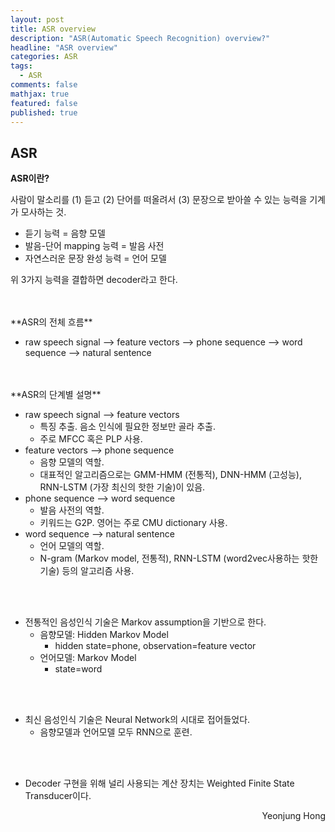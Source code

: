 ```yaml
---
layout: post
title: ASR overview
description: "ASR(Automatic Speech Recognition) overview?"
headline: "ASR overview"
categories: ASR
tags: 
  - ASR
comments: false
mathjax: true
featured: false
published: true
---
```


## ASR


**ASR이란?**

사람이 말소리를 (1) 듣고 (2) 단어를 떠올려서 (3) 문장으로 받아쓸 수 있는 능력을 기계가 모사하는 것.

- 듣기 능력 = 음향 모델
- 발음-단어 mapping 능력 = 발음 사전
- 자연스러운 문장 완성 능력 = 언어 모델

위 3가지 능력을 결합하면 decoder라고 한다.

<br/>
<br/>
**ASR의 전체 흐름**

- raw speech signal --> feature vectors --> phone sequence --> word sequence --> natural sentence

<br/>
<br/>
**ASR의 단계별 설명**

- raw speech signal --> feature vectors
  - 특징 추출. 음소 인식에 필요한 정보만 골라 추출. 
  - 주로 MFCC 혹은 PLP 사용. 
- feature vectors --> phone sequence
  - 음향 모델의 역할. 
  - 대표적인 알고리즘으로는 GMM-HMM (전통적), DNN-HMM (고성능), RNN-LSTM (가장 최신의 핫한 기술)이 있음.
- phone sequence --> word sequence
  - 발음 사전의 역할. 
  - 키워드는 G2P. 영어는 주로 CMU dictionary 사용.
- word sequence --> natural sentence
  - 언어 모델의 역할. 
  - N-gram (Markov model, 전통적), RNN-LSTM (word2vec사용하는 핫한 기술) 등의 알고리즘 사용.

<br/>
<br/>

- 전통적인 음성인식 기술은 Markov assumption을 기반으로 한다.
  - 음향모델: Hidden Markov Model
    - hidden state=phone, observation=feature vector
  - 언어모델: Markov Model
    - state=word
    
 <br/>
 <br/>
 
- 최신 음성인식 기술은 Neural Network의 시대로 접어들었다.
  - 음향모델과 언어모델 모두 RNN으로 훈련.
  
 <br/>
 <br/>
  
- Decoder 구현을 위해 널리 사용되는 계산 장치는 Weighted Finite State Transducer이다.

<p align="right"> Yeonjung Hong <p>
